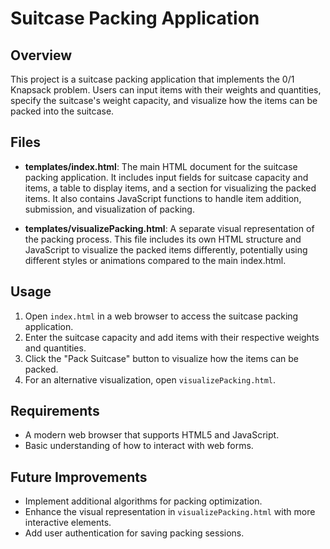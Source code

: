 # Suitcase Packing Application

## Overview
This project is a suitcase packing application that implements the 0/1 Knapsack problem. Users can input items with their weights and quantities, specify the suitcase's weight capacity, and visualize how the items can be packed into the suitcase.

## Files
- **templates/index.html**: The main HTML document for the suitcase packing application. It includes input fields for suitcase capacity and items, a table to display items, and a section for visualizing the packed items. It also contains JavaScript functions to handle item addition, submission, and visualization of packing.

- **templates/visualizePacking.html**: A separate visual representation of the packing process. This file includes its own HTML structure and JavaScript to visualize the packed items differently, potentially using different styles or animations compared to the main index.html.

## Usage
1. Open `index.html` in a web browser to access the suitcase packing application.
2. Enter the suitcase capacity and add items with their respective weights and quantities.
3. Click the "Pack Suitcase" button to visualize how the items can be packed.
4. For an alternative visualization, open `visualizePacking.html`.

## Requirements
- A modern web browser that supports HTML5 and JavaScript.
- Basic understanding of how to interact with web forms.

## Future Improvements
- Implement additional algorithms for packing optimization.
- Enhance the visual representation in `visualizePacking.html` with more interactive elements.
- Add user authentication for saving packing sessions.
